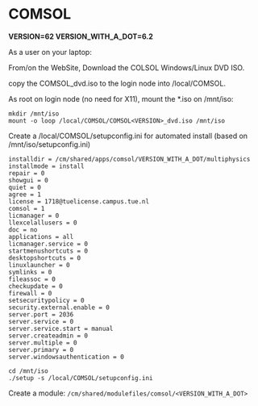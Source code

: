 # COMSOL

**VERSION=62 VERSION_WITH_A_DOT=6.2**

As a user on your laptop:

From/on the WebSite, Download the COLSOL <VERSION> Windows/Linux DVD ISO.

copy the COMSOL<VERSION>_dvd.iso to the login node into /local/COMSOL.

As root on login node (no need for X11), mount the *.iso on /mnt/iso: 
```shell
mkdir /mnt/iso
mount -o loop /local/COMSOL/COMSOL<VERSION>_dvd.iso /mnt/iso
```
Create a /local/COMSOL/setupconfig.ini for automated install (based on /mnt/iso/setupconfig.ini)

```{ .ini }
installdir = /cm/shared/apps/comsol/VERSION_WITH_A_DOT/multiphysics
installmode = install
repair = 0
showgui = 0
quiet = 0
agree = 1
license = 1718@tuelicense.campus.tue.nl
comsol = 1
licmanager = 0
llexcelallusers = 0
doc = no
applications = all
licmanager.service = 0
startmenushortcuts = 0
desktopshortcuts = 0
linuxlauncher = 0
symlinks = 0
fileassoc = 0
checkupdate = 0
firewall = 0
setsecuritypolicy = 0
security.external.enable = 0
server.port = 2036
server.service = 0
server.service.start = manual
server.createadmin = 0
server.multiple = 0
server.primary = 0
server.windowsauthentication = 0
```

```shell
cd /mnt/iso
./setup -s /local/COMSOL/setupconfig.ini
```

Create a module: `/cm/shared/modulefiles/comsol/<VERSION_WITH_A_DOT>`
